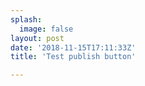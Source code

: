 ```yaml
---
splash:
  image: false
layout: post
date: '2018-11-15T17:11:33Z'
title: 'Test publish button'

---
```

<p><br></p>